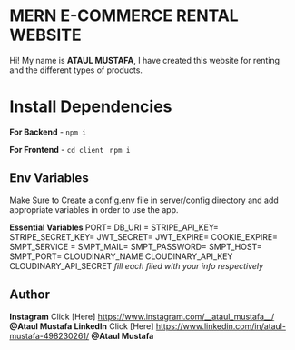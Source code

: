 # MERN E-COMMERCE RENTAL WEBSITE

Hi! My name is **ATAUL MUSTAFA**, I have created this website for renting and the different types of products.

# Install Dependencies

**For Backend** - `npm i`

**For Frontend** - `cd client` ` npm i`

## Env Variables

Make Sure to Create a config.env file in server/config directory and add appropriate variables in order to use the app.

**Essential Variables**
PORT=
DB_URI =
STRIPE_API_KEY=
STRIPE_SECRET_KEY=
JWT_SECRET=
JWT_EXPIRE=
COOKIE_EXPIRE=
SMPT_SERVICE =
SMPT_MAIL=
SMPT_PASSWORD=
SMPT_HOST=
SMPT_PORT=
CLOUDINARY_NAME
CLOUDINARY_API_KEY
CLOUDINARY_API_SECRET
_fill each filed with your info respectively_

## Author

**Instagram** Click [Here] https://www.instagram.com/__ataul_mustafa__/ **@Ataul Mustafa**
**LinkedIn** Click [Here] https://www.linkedin.com/in/ataul-mustafa-498230261/ **@Ataul Mustafa**
